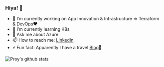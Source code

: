 ### Hiya! :honeybee:


- 🔭 I’m currently working on App Innovation & Infrastructure => Terraform & DevOps:heart:
- 🌱 I’m currently learning K8s 
- 💬 Ask me about Azure
- 📫 How to reach me: [LinkedIn](https://www.linkedin.com/in/paromita-roy-46462214/)
- ⚡ Fun fact: Apparently I have a travel [Blog](https://www.instagram.com/thesnobwanderer/):see_no_evil:


![Proy's github stats](https://github-readme-stats.vercel.app/api?username=paromitaroy&show_icons=true&theme=react)
